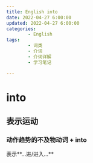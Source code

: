 ```yaml
---
title: English into
date: 2022-04-27 6:00:00
updated: 2022-04-27 6:00:00
categories:
        - English
tags:
        - 词类
        - 介词
        - 介词详解
        - 学习笔记

---
```


# into

## 表示运动

### 动作趋势的不及物动词 + into 

表示**...进/进入...**